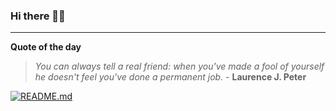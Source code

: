 ### Hi there 👋🏻


---

**Quote of the day**

> *You can always tell a real friend: when you've made a fool of yourself he doesn't feel you've done a permanent job.* - **Laurence J. Peter** 

[![README.md](https://github.com/marcolovazzano/marcolovazzano/actions/workflows/readme.yml/badge.svg?branch=main)](https://github.com/marcolovazzano/marcolovazzano/actions/workflows/readme.yml)
